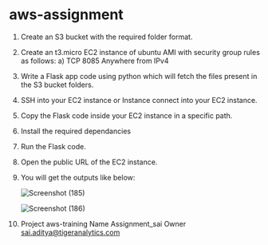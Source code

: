 # aws-assignment
1) Create an S3 bucket with the required folder format.
2) Create an t3.micro EC2 instance of ubuntu AMI with security group rules as follows:
   a) TCP 8085 Anywhere from IPv4
3) Write a Flask app code using python which will fetch the files present in the S3 bucket folders.
4) SSH into your EC2 instance or Instance connect into your EC2 instance.
5) Copy the Flask code inside your EC2 instance in a specific path.
6) Install the required dependancies
7) Run the Flask code.
8) Open the public URL of the EC2 instance.
9) You will get the outputs like below:

   ![Screenshot (185)](https://github.com/saiTA21/aws-assignments/assets/152283229/7bce10f1-4fb0-4e43-bcd9-39a8c5e2637e)

   
   ![Screenshot (186)](https://github.com/saiTA21/aws-assignments/assets/152283229/e5f5e902-3177-49ee-ac1c-59bc22c6714d)
11) Project	aws-training
    Name	   Assignment_sai
    Owner	sai.aditya@tigeranalytics.com


